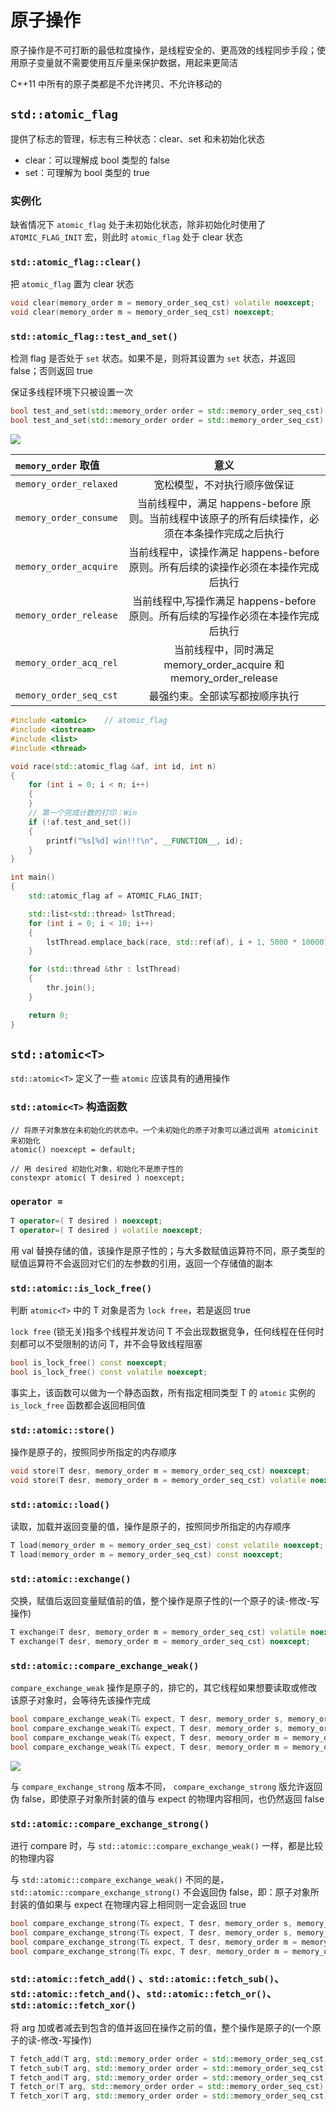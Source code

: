 # 原子操作

原子操作是不可打断的最低粒度操作，是线程安全的、更高效的线程同步手段；使用原子变量就不需要使用互斥量来保护数据，用起来更简洁

C++11 中所有的原子类都是不允许拷贝、不允许移动的

## `std::atomic_flag`

提供了标志的管理，标志有三种状态：clear、set 和未初始化状态
- clear：可以理解成 bool 类型的 false
- set：可理解为 bool 类型的 true

### 实例化

缺省情况下 `atomic_flag` 处于未初始化状态，除非初始化时使用了 `ATOMIC_FLAG_INIT` 宏，则此时 `atomic_flag` 处于 clear 状态

### `std::atomic_flag::clear()`

把 `atomic_flag` 置为 clear 状态

```cpp
void clear(memory_order m = memory_order_seq_cst) volatile noexcept;
void clear(memory_order m = memory_order_seq_cst) noexcept;
```

### `std::atomic_flag::test_and_set()`

检测 flag 是否处于 `set` 状态。如果不是，则将其设置为 `set` 状态，并返回 false；否则返回 true

保证多线程环境下只被设置一次

```cpp
bool test_and_set(std::memory_order order = std::memory_order_seq_cst) volatile noexcept;
bool test_and_set(std::memory_order order = std::memory_order_seq_cst) noexcept;
```

![](https://upload-images.jianshu.io/upload_images/6687014-40e5b28ef720dad9.png?imageMogr2/auto-orient/strip|imageView2/2/w/291/format/webp)

|`memory_order` 取值|意义|
|:-|:-:|
|`memory_order_relaxed`|宽松模型，不对执行顺序做保证|
|`memory_order_consume`|当前线程中，满足 happens-before 原则。当前线程中该原子的所有后续操作，必须在本条操作完成之后执行|
|`memory_order_acquire`|当前线程中，读操作满足 happens-before 原则。所有后续的读操作必须在本操作完成后执行|
|`memory_order_release`|当前线程中,写操作满足 happens-before 原则。所有后续的写操作必须在本操作完成后执行|
|`memory_order_acq_rel`|当前线程中，同时满足 memory_order_acquire 和memory_order_release|
|`memory_order_seq_cst`|最强约束。全部读写都按顺序执行|

```cpp
#include <atomic>    // atomic_flag
#include <iostream>  
#include <list>      
#include <thread>    

void race(std::atomic_flag &af, int id, int n) 
{
    for (int i = 0; i < n; i++) 
    {
    }
    // 第一个完成计数的打印：Win
    if (!af.test_and_set()) 
    {
        printf("%s[%d] win!!!\n", __FUNCTION__, id);
    }
}

int main() 
{
    std::atomic_flag af = ATOMIC_FLAG_INIT;

    std::list<std::thread> lstThread;
    for (int i = 0; i < 10; i++) 
    {
        lstThread.emplace_back(race, std::ref(af), i + 1, 5000 * 10000);
    }

    for (std::thread &thr : lstThread) 
    {
        thr.join();
    }

    return 0;
}
```

## `std::atomic<T>`

`std::atomic<T>` 定义了一些 `atomic` 应该具有的通用操作

### `std::atomic<T>` 构造函数

```
// 将原子对象放在未初始化的状态中。一个未初始化的原子对象可以通过调用 atomicinit 来初始化
atomic() noexcept = default;

// 用 desired 初始化对象，初始化不是原子性的
constexpr atomic( T desired ) noexcept;
```

### `operator =`

```cpp
T operator=( T desired ) noexcept; 
T operator=( T desired ) volatile noexcept;
```

用 val 替换存储的值，该操作是原子性的；与大多数赋值运算符不同，原子类型的赋值运算符不会返回对它们的左参数的引用，返回一个存储值的副本


### `std::atomic::is_lock_free()`

判断 `atomic<T>` 中的 T 对象是否为 `lock free`，若是返回 true

`lock free` (锁无关)指多个线程并发访问 T 不会出现数据竞争，任何线程在任何时刻都可以不受限制的访问 T，并不会导致线程阻塞

```cpp
bool is_lock_free() const noexcept;
bool is_lock_free() const volatile noexcept;
```

事实上，该函数可以做为一个静态函数，所有指定相同类型 T 的 `atomic` 实例的 `is_lock_free` 函数都会返回相同值

### `std::atomic::store()`

操作是原子的，按照同步所指定的内存顺序

```cpp
void store(T desr, memory_order m = memory_order_seq_cst) noexcept;
void store(T desr, memory_order m = memory_order_seq_cst) volatile noexcept;
```

### `std::atomic::load()`

读取，加载并返回变量的值，操作是原子的，按照同步所指定的内存顺序

```cpp
T load(memory_order m = memory_order_seq_cst) const volatile noexcept;
T load(memory_order m = memory_order_seq_cst) const noexcept;
```

### `std::atomic::exchange()`

交换，赋值后返回变量赋值前的值，整个操作是原子性的(一个原子的读-修改-写操作)

```cpp
T exchange(T desr, memory_order m = memory_order_seq_cst) volatile noexcept;
T exchange(T desr, memory_order m = memory_order_seq_cst) noexcept;
```

### `std::atomic::compare_exchange_weak()`

`compare_exchange_weak` 操作是原子的，排它的，其它线程如果想要读取或修改该原子对象时，会等待先该操作完成

```cpp
bool compare_exchange_weak(T& expect, T desr, memory_order s, memory_order f) volatile noexcept;
bool compare_exchange_weak(T& expect, T desr, memory_order s, memory_order f) noexcept;
bool compare_exchange_weak(T& expect, T desr, memory_order m = memory_order_seq_cst) volatile noexcept;
bool compare_exchange_weak(T& expect, T desr, memory_order m = memory_order_seq_cst) noexcept;
```

![](https://upload-images.jianshu.io/upload_images/6687014-7b0794e93556901f.png?imageMogr2/auto-orient/strip|imageView2/2/w/321/format/webp)

与 `compare_exchange_strong` 版本不同， `compare_exchange_strong` 版允许返回伪 false，即使原子对象所封装的值与 expect 的物理内容相同，也仍然返回 false

### `std::atomic::compare_exchange_strong()`

进行 compare 时，与 `std::atomic::compare_exchange_weak()` 一样，都是比较的物理内容

与 `std::atomic::compare_exchange_weak()` 不同的是，`std::atomic::compare_exchange_strong()` 不会返回伪 false，即：原子对象所封装的值如果与 expect 在物理内容上相同则一定会返回 true

```cpp
bool compare_exchange_strong(T& expect, T desr, memory_order s, memory_order f) volatile noexcept;
bool compare_exchange_strong(T& expect, T desr, memory_order s, memory_order f) noexcept;
bool compare_exchange_strong(T& expect, T desr, memory_order m = memory_order_seq_cst) volatile noexcept;
bool compare_exchange_strong(T& expc, T desr, memory_order m = memory_order_seq_cst) noexcept;
```

### `std::atomic::fetch_add()` 、`std::atomic::fetch_sub()`、`std::atomic::fetch_and()`、`std::atomic::fetch_or()`、`std::atomic::fetch_xor()`

将 arg 加或者减去到包含的值并返回在操作之前的值，整个操作是原子的(一个原子的读-修改-写操作)

```cpp
T fetch_add(T arg, std::memory_order order = std::memory_order_seq_cst);
T fetch_sub(T arg, std::memory_order order = std::memory_order_seq_cst);
T fetch_and(T arg, std::memory_order order = std::memory_order_seq_cst);
T fetch_or(T arg, std::memory_order order = std::memory_order_seq_cst);
T fetch_xor(T arg, std::memory_order order = std::memory_order_seq_cst);
```
